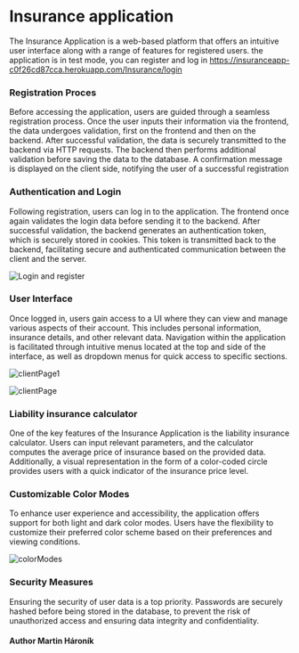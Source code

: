 <h1>Insurance application</h1>

The Insurance Application is a web-based platform that offers an intuitive user
interface along with a range of features for registered users.
the application is in test mode, you can register and log in  <a href="https://insuranceapp-c0f26cd87cca.herokuapp.com/Insurance/login">https://insuranceapp-c0f26cd87cca.herokuapp.com/Insurance/login</a>

<h3>Registration Proces</h3>
Before accessing the application, users are guided through a seamless registration process. 
Once the user inputs their information via the frontend, the data undergoes validation, first on the frontend and then on the backend. 
After successful validation, the data is securely transmitted to the backend via HTTP requests. 
The backend then performs additional validation before saving the data to the database. 
A confirmation message is displayed on the client side, notifying the user of a successful registration

 <h3>Authentication and Login</h3> 
Following registration, users can log in to the application. The frontend once again validates the login data before sending it to the backend. 
After successful validation, the backend generates an authentication token, which is securely stored in cookies. 
This token is  transmitted back to the backend, facilitating secure and authenticated communication between the client and the server.

![Login and register](https://github.com/OwnStyle777/insuranceApp/assets/134046638/eef36cd7-5bba-43b1-a478-f8d6e7c52eb4)

<h3>User Interface</h3>
Once logged in, users gain access to a  UI where they can view and manage various aspects of their account. 
This includes personal information, insurance details, and other relevant data. 
Navigation within the application is facilitated through intuitive menus located at the top 
and side of the interface, as well as dropdown menus for quick access to specific sections.

![clientPage1](https://github.com/OwnStyle777/insuranceApp/assets/134046638/be93db00-f63f-4885-a05b-1594129fc248)

![clientPage](https://github.com/OwnStyle777/insuranceApp/assets/134046638/a7cbf24b-c35d-4385-9a64-9f71ad6ecfcd)

<h3>Liability insurance calculator</h3>
One of the key features of the Insurance Application is the liability insurance calculator. 
Users can input relevant parameters, and the calculator computes the average price of insurance based on the provided data. 
Additionally, a visual representation in the form of a color-coded circle provides users with a quick indicator of the insurance price level.

<h3>Customizable Color Modes</h3>
To enhance user experience and accessibility, the application offers support for both light and dark color modes. 
Users have the flexibility to customize their preferred color scheme based on their preferences and viewing conditions.

![colorModes](https://github.com/OwnStyle777/insuranceApp/assets/134046638/3b0cbdb4-4107-481d-842c-de3780eccb6a)

<h3>Security Measures</h3>
Ensuring the security of user data is a top priority. 
Passwords are securely hashed before being stored in the database, to prevent the risk of unauthorized access and ensuring data integrity and confidentiality.


<h4>Author Martin Hároník</h4>


